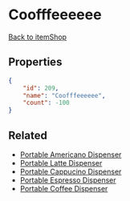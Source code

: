 # Coofffeeeeee

<no description available>

[Back to itemShop](../item-shops.md)

## Properties

```json
{
    "id": 209,
    "name": "Coofffeeeeee",
    "count": -100
}
```

## Related

- [Portable Americano Dispenser](../items/5358-portable-americano-dispenser.md)
- [Portable Latte Dispenser](../items/5359-portable-latte-dispenser.md)
- [Portable Cappucino Dispenser](../items/5360-portable-cappucino-dispenser.md)
- [Portable Espresso Dispenser](../items/5361-portable-espresso-dispenser.md)
- [Portable Coffee Dispenser](../items/5357-portable-coffee-dispenser.md)

